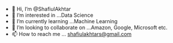 - 👋 Hi, I’m @ShafiulAkhtar
- 👀 I’m interested in ...Data Science
- 🌱 I’m currently learning ...Machine Learning
- 💞️ I’m looking to collaborate on ...Amazon, Google, Microsoft etc. 
- 📫 How to reach me ... shafiulakhtars@gmail.com

<!---
ShafiulAkhtar/ShafiulAkhtar is a ✨ special ✨ repository because its `README.md` (this file) appears on your GitHub profile.
You can click the Preview link to take a look at your changes.
--->
